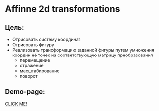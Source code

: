 # Affinne 2d transformations
## Цель:
* Отрисовать систему координат
* Отрисовать фигуру
* Реализовать трансформацию заданной фигуры путем
  умножения координ её точек на соответствующую матрицу преобразования
  * перемещение
  * отражение
  * масштабирование
  * поворот
## Demo-page:
  [CLICK ME!](https://olegkoryakov.github.io/affine-transformation/)